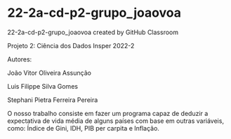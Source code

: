 # 22-2a-cd-p2-grupo_joaovoa
22-2a-cd-p2-grupo_joaovoa created by GitHub Classroom

Projeto 2: Ciência dos Dados Insper 2022-2

Autores:

João Vitor Oliveira Assunção

Luis Filippe Silva Gomes

Stephani Pietra Ferreira Pereira

O nosso trabalho consiste em fazer um programa capaz de deduzir a expectativa de vida média de alguns países com base em outras variáveis, como: Índice de Gini, IDH, PIB per carpita e Inflação.
